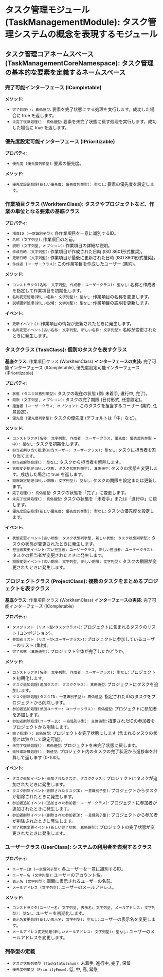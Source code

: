 # タスク管理モジュール (TaskManagementModule): タスク管理システムの概念を表現するモジュール

## タスク管理コアネームスペース (TaskManagementCoreNamespace): タスク管理の基本的な要素を定義するネームスペース

### 完了可能インターフェース (ICompletable)

**メソッド:**

- `完了処理(): 真偽値型`: 要素を完了状態にする処理を実行します。成功した場合に true を返します。
- `未完了復帰処理(): 真偽値型`: 要素を未完了状態に戻す処理を実行します。成功した場合に true を返します。

### 優先度設定可能インターフェース (IPrioritizable)

**プロパティ:**

- `優先度 (優先度列挙型)`: 要素の優先度。

**メソッド:**

- `優先度設定処理(新しい優先度: 優先度列挙型): 型なし`: 要素の優先度を設定します。

### 作業項目クラス (WorkItemClass): タスクやプロジェクトなど、作業の単位となる要素の基底クラス

**プロパティ:**

- `項目ID (一意識別子型)`: 各作業項目を一意に識別するID。
- `名称 (文字列型)`: 作業項目の名前。
- `説明 (文字列型, オプション)`: 作業項目の詳細な説明。
- `作成日時 (文字列型)`: 作業項目が作成された日時 (ISO 8601形式推奨)。
- `更新日時 (文字列型)`: 作業項目が最後に更新された日時 (ISO 8601形式推奨)。
- `作成者 (ユーザークラス)`: この作業項目を作成したユーザー (集約)。

**メソッド:**

- `コンストラクタ(名称: 文字列型, 作成者: ユーザークラス): 型なし`: 名称と作成者を指定して作業項目を初期化します。
- `名称変更処理(新しい名称: 文字列型): 型なし`: 作業項目の名称を変更します。
- `説明更新処理(新しい説明: 文字列型): 型なし`: 作業項目の説明を更新します。

**イベント:**

- `更新イベント()`: 作業項目の情報が更新されたときに発生します。
- `名称変更イベント(古い名称: 文字列型, 新しい名称: 文字列型)`: 名称が変更されたときに発生します。

### タスククラス (TaskClass): 個別のタスクを表すクラス

**基底クラス:** 作業項目クラス (WorkItemClass)
**インターフェースの実装:** 完了可能インターフェース (ICompletable), 優先度設定可能インターフェース (IPrioritizable)

**プロパティ:**

- `状態 (タスク状態列挙型)`: タスクの現在の状態 (例: 未着手, 進行中, 完了)。
- `期限 (文字列型, オプション)`: タスクの完了期限 (日付形式, 任意設定)。
- `担当者 (ユーザークラス, オプション)`: このタスクを担当するユーザー (集約, 任意設定)。
- `優先度 (優先度列挙型)`: タスクの優先度 (デフォルトは「中」など)。

**メソッド:**

- `コンストラクタ(名称: 文字列型, 作成者: ユーザークラス, 優先度: 優先度列挙型 = 中): 型なし`: タスクを初期化します。
- `担当者割り当て処理(担当ユーザー: ユーザークラス): 型なし`: タスクに担当者を割り当てます。
- `担当者解除処理(): 型なし`: タスクから担当者を解除します。
- `状態変更処理(新しい状態: タスク状態列挙型): 真偽値型`: タスクの状態を変更します。成功した場合に true を返します。
- `期限設定処理(新しい期限: 文字列型): 型なし`: タスクの期限を設定または更新します。
- `完了処理(): 真偽値型`: タスクの状態を「完了」に変更します。
- `未完了復帰処理(): 真偽値型`: タスクの状態を「未着手」または「進行中」に戻します。
- `優先度設定処理(新しい優先度: 優先度列挙型): 型なし`: タスクの優先度を設定します。

**イベント:**

- `状態変更イベント(古い状態: タスク状態列挙型, 新しい状態: タスク状態列挙型)`: タスクの状態が変更されたときに発生します。
- `担当者変更イベント(古い担当者: ユーザークラス, 新しい担当者: ユーザークラス)`: タスクの担当者が変更されたときに発生します。
- `期限変更イベント(古い期限: 文字列型, 新しい期限: 文字列型)`: タスクの期限が変更されたときに発生します。

### プロジェクトクラス (ProjectClass): 複数のタスクをまとめるプロジェクトを表すクラス

**基底クラス:** 作業項目クラス (WorkItemClass)
**インターフェースの実装:** 完了可能インターフェース (ICompletable)

**プロパティ:**

- `タスクリスト (リスト型<タスククラス>)`: プロジェクトに含まれるタスクのリスト (コンポジション)。
- `参加者リスト (リスト型<ユーザークラス>)`: プロジェクトに参加しているユーザーのリスト (集約)。
- `完了状態 (真偽値型)`: プロジェクト全体が完了したかどうか。

**メソッド:**

- `コンストラクタ(名称: 文字列型, 作成者: ユーザークラス): 型なし`: プロジェクトを初期化します。
- `タスク追加処理(追加タスク: タスククラス): 真偽値型`: プロジェクトにタスクを追加します。
- `タスク削除処理(タスクID: 一意識別子型): 真偽値型`: 指定されたIDのタスクをプロジェクトから削除します。
- `参加者追加処理(参加ユーザー: ユーザークラス): 真偽値型`: プロジェクトに参加者を追加します。
- `参加者削除処理(ユーザーID: 一意識別子型): 真偽値型`: 指定されたIDの参加者をプロジェクトから削除します。
- `完了処理(): 真偽値型`: プロジェクトを完了状態にします (含まれるタスクの状態とは独立して設定可能)。
- `未完了復帰処理(): 真偽値型`: プロジェクトを未完了状態に戻します。
- `進捗率計算処理(): 数値型`: プロジェクト内のタスクの完了状況から進捗率を計算して返します (0-100)。

**イベント:**

- `タスク追加イベント(追加されたタスク: タスククラス)`: プロジェクトにタスクが追加されたときに発生します。
- `タスク削除イベント(削除されたタスクID: 一意識別子型)`: プロジェクトからタスクが削除されたときに発生します。
- `参加者追加イベント(追加された参加者: ユーザークラス)`: プロジェクトに参加者が追加されたときに発生します。
- `参加者削除イベント(削除された参加者ID: 一意識別子型)`: プロジェクトから参加者が削除されたときに発生します。
- `完了状態変更イベント(新しい完了状態: 真偽値型)`: プロジェクトの完了状態が変更されたときに発生します。

### ユーザークラス (UserClass): システムの利用者を表現するクラス

**プロパティ:**

- `ユーザーID (一意識別子型)`: 各ユーザーを一意に識別するID。
- `ユーザー名 (文字列型)`: ユーザーのアカウント名。
- `表示名 (文字列型)`: 画面に表示されるユーザーの名前。
- `メールアドレス (文字列型)`: ユーザーのメールアドレス。

**メソッド:**

- `コンストラクタ(ユーザー名: 文字列型, 表示名: 文字列型, メールアドレス: 文字列型): 型なし`: ユーザーを初期化します。
- `表示名変更処理(新しい表示名: 文字列型): 型なし`: ユーザーの表示名を変更します。
- `メールアドレス変更処理(新しいメールアドレス: 文字列型): 型なし`: ユーザーのメールアドレスを変更します。

### 列挙型の定義

- `タスク状態列挙型 (TaskStatusEnum)`: 未着手, 進行中, 完了, 保留
- `優先度列挙型 (PriorityEnum)`: 低, 中, 高, 緊急

